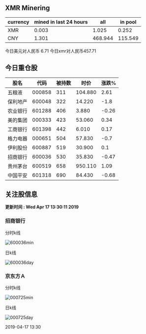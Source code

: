 ## XMR Minering

|currency|mined in last 24 hours|all|in pool|
|---|---|---|---|
|XMR|0.003|1.025|0.252|
|CNY|1.301|468.944|115.549|

今日美元对人民币 6.71	今日xmr对人民币457.71


## 今日重仓股 

|股名|代码|被持数|时价|涨跌%|
|---|---|---|---|---|
|五粮液|000858|311|104.880|2.61|
|保利地产|600048|322|14.220|-1.8|
|农业银行|601288|406|3.880|-0.26|
|美的集团|000333|423|53.060|0.34|
|工商银行|601398|442|6.010|0.17|
|格力电器|000651|504|57.830|-0.7|
|伊利股份|600887|519|30.900|0.1|
|招商银行|600036|530|35.830|-0.47|
|贵州茅台|600519|658|950.110|1.09|
|中国平安|601318|690|84.430|-0.68|

## 关注股信息
**更新时间 : Wed Apr 17 13:30:11 2019**
### 招商银行 
分时k线

![600036min](http://image.sinajs.cn/newchart/min/n/sh600036.gif)

日k线

![600036day](http://image.sinajs.cn/newchart/daily/n/sh600036.gif)

### 京东方Ａ 
分时k线

![000725min](http://image.sinajs.cn/newchart/min/n/sz000725.gif)

日k线

![000725day](http://image.sinajs.cn/newchart/daily/n/sz000725.gif)

2019-04-17 13:30
